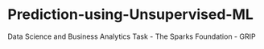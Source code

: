 # Prediction-using-Unsupervised-ML
Data Science and Business Analytics Task - The Sparks Foundation - GRIP
